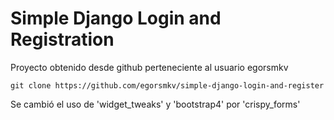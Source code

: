 # Simple Django Login and Registration

Proyecto obtenido desde github perteneciente al usuario egorsmkv
```
git clone https://github.com/egorsmkv/simple-django-login-and-register
```

Se cambió el uso de 'widget_tweaks' y 'bootstrap4' por 'crispy_forms'

